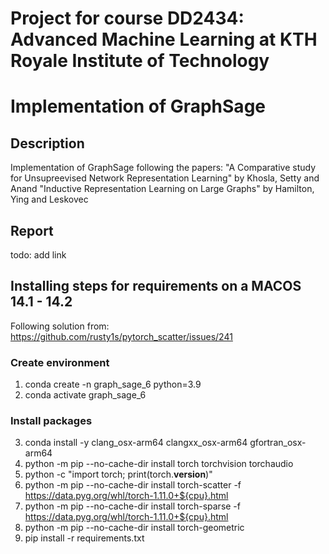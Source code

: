 # Project for course DD2434: Advanced Machine Learning at KTH Royale Institute of Technology
# Implementation of GraphSage

## Description
Implementation of GraphSage following the papers:
"A Comparative study for Unsupreevised Network Representation Learning" by Khosla, Setty and Anand
"Inductive Representation Learning on Large Graphs" by Hamilton, Ying and Leskovec 

## Report
todo: add link 

## Installing steps for requirements on a MACOS 14.1 - 14.2 
Following solution from: https://github.com/rusty1s/pytorch_scatter/issues/241

### Create environment 
1. conda create -n graph_sage_6 python=3.9  
2. conda activate graph_sage_6

### Install packages 
3. conda install -y clang_osx-arm64 clangxx_osx-arm64 gfortran_osx-arm64
4. python -m pip --no-cache-dir   install torch torchvision torchaudio
5. python -c "import torch; print(torch.__version__)"
6. python -m pip --no-cache-dir  install  torch-scatter -f https://data.pyg.org/whl/torch-1.11.0+${cpu}.html
7. python -m pip --no-cache-dir  install  torch-sparse -f https://data.pyg.org/whl/torch-1.11.0+${cpu}.html
8. python -m pip --no-cache-dir  install  torch-geometric
9. pip install -r requirements.txt
